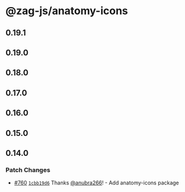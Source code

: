 # @zag-js/anatomy-icons

## 0.19.1

## 0.19.0

## 0.18.0

## 0.17.0

## 0.16.0

## 0.15.0

## 0.14.0

### Patch Changes

- [#760](https://github.com/chakra-ui/zag/pull/760)
  [`1cbb19d6`](https://github.com/chakra-ui/zag/commit/1cbb19d6cc8d0f739841019aaff47d20b9b8e565) Thanks
  [@anubra266](https://github.com/anubra266)! - Add anatomy-icons package
